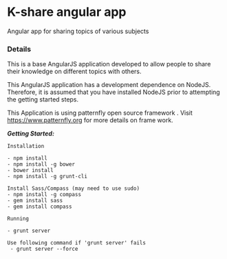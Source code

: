 # K-share angular app 

Angular app for sharing topics of various subjects

### Details

This is a base AngularJS application developed to allow people to share their knowledge on different topics with others. 

This AngularJS application has a development dependence on NodeJS. Therefore, it is assumed that you have installed NodeJS prior to attempting the getting started steps.

This Application is using patternfly open source framework . Visit https://www.patternfly.org for more details on frame work.

_**Getting Started:**_ 

	Installation

	- npm install	
	- npm install -g bower	
	- bower install	
	- npm install -g grunt-cli
	
	Install Sass/Compass (may need to use sudo)
	- npm install -g compass
	- gem install sass
	- gem install compass

	Running

	- grunt server

	Use following command if 'grunt server' fails
	 - grunt server --force


